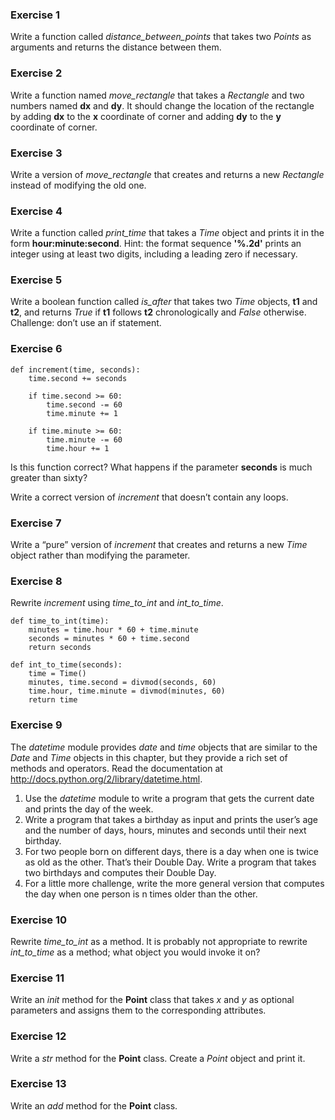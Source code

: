 ### Exercise 1
Write a function called _distance_between_points_ that takes two _Points_
as arguments and returns the distance between them.

### Exercise 2
Write a function named _move_rectangle_ that takes a _Rectangle_ and two numbers
named **dx** and **dy**. It should change the location of the rectangle by adding **dx**
to the **x** coordinate of corner and adding **dy** to the **y** coordinate of corner.

### Exercise 3  
Write a version of _move_rectangle_ that creates and returns a new _Rectangle_ instead of modifying the old one.

### Exercise 4
Write a function called _print_time_ that takes a _Time_ object and prints it in the form **hour:minute:second**. Hint: the format sequence **'%.2d'** prints an integer using at least two digits, including a leading zero if necessary.

### Exercise 5
Write a boolean function called _is_after_ that takes two _Time_ objects, **t1** and **t2**, and returns _True_ if **t1** follows **t2** chronologically and _False_ otherwise. Challenge: don’t use an if statement.

### Exercise 6

```
def increment(time, seconds):
    time.second += seconds

    if time.second >= 60:
        time.second -= 60
        time.minute += 1

    if time.minute >= 60:
        time.minute -= 60
        time.hour += 1
```

Is this function correct? What happens if the parameter **seconds** is much greater than sixty?

Write a correct version of _increment_ that doesn’t contain any loops.

### Exercise 7
Write a “pure” version of _increment_ that creates and returns a new _Time_ object rather than modifying the parameter.

### Exercise 8

Rewrite _increment_ using _time_to_int_ and _int_to_time_.

```
def time_to_int(time):
    minutes = time.hour * 60 + time.minute
    seconds = minutes * 60 + time.second
    return seconds
```

```
def int_to_time(seconds):
    time = Time()
    minutes, time.second = divmod(seconds, 60)
    time.hour, time.minute = divmod(minutes, 60)
    return time
```

### Exercise 9

The _datetime_ module provides *date* and *time* objects that are similar to the *Date* and *Time* objects in this chapter, but they provide a rich set of methods and operators. Read the documentation at http://docs.python.org/2/library/datetime.html.

1. Use the _datetime_ module to write a program that gets the current date and prints the day of the week.
2. Write a program that takes a birthday as input and prints the user’s age and the number of days, hours, minutes and seconds until their next birthday.
3. For two people born on different days, there is a day when one is twice as old as the other. That’s their Double Day. Write a program that takes two birthdays and computes their Double Day.
4. For a little more challenge, write the more general version that computes the day when one person is n times older than the other.

### Exercise 10

Rewrite _time_to_int_ as a method. It is probably not appropriate to rewrite *int_to_time* as a method; what object you would invoke it on?

### Exercise 11

Write an _init_ method for the **Point** class that takes _x_ and *y* as optional parameters and assigns them to the corresponding attributes.

### Exercise 12

Write a _str_ method for the **Point** class. Create a _Point_ object and print it.

### Exercise 13

Write an _add_ method for the **Point** class.
